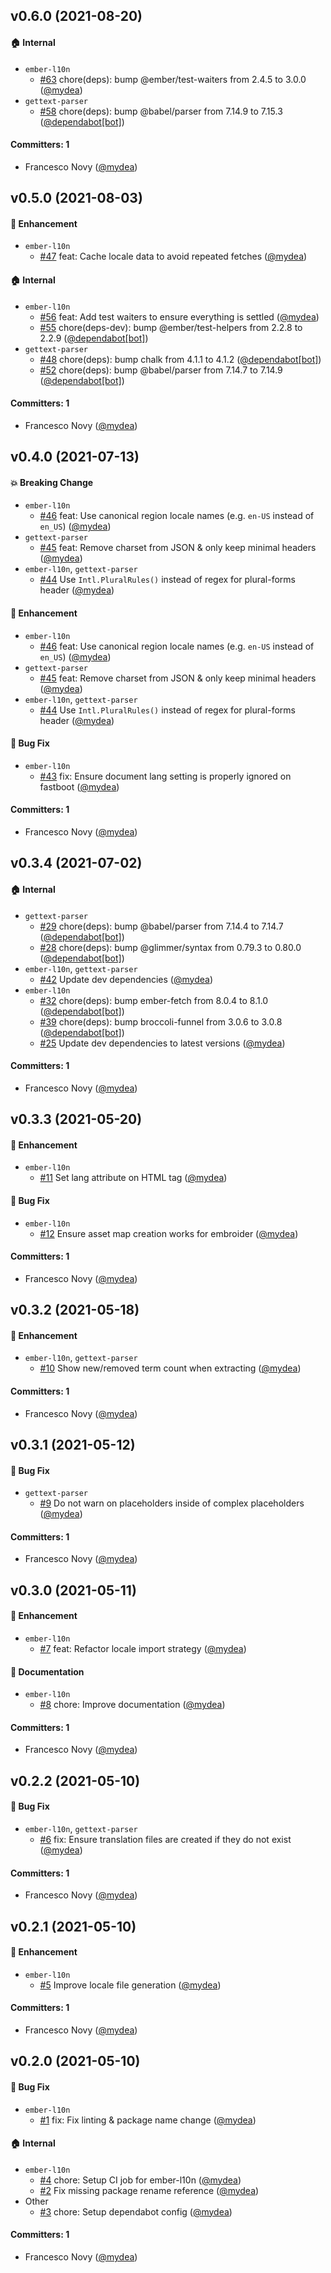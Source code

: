 

## v0.6.0 (2021-08-20)

#### :house: Internal
* `ember-l10n`
  * [#63](https://github.com/fabscale/ember-gettext/pull/63) chore(deps): bump @ember/test-waiters from 2.4.5 to 3.0.0 ([@mydea](https://github.com/mydea))
* `gettext-parser`
  * [#58](https://github.com/fabscale/ember-gettext/pull/58) chore(deps): bump @babel/parser from 7.14.9 to 7.15.3 ([@dependabot[bot]](https://github.com/apps/dependabot))

#### Committers: 1
- Francesco Novy ([@mydea](https://github.com/mydea))

## v0.5.0 (2021-08-03)

#### :rocket: Enhancement
* `ember-l10n`
  * [#47](https://github.com/fabscale/ember-gettext/pull/47) feat: Cache locale data to avoid repeated fetches ([@mydea](https://github.com/mydea))

#### :house: Internal
* `ember-l10n`
  * [#56](https://github.com/fabscale/ember-gettext/pull/56) feat: Add test waiters to ensure everything is settled ([@mydea](https://github.com/mydea))
  * [#55](https://github.com/fabscale/ember-gettext/pull/55) chore(deps-dev): bump @ember/test-helpers from 2.2.8 to 2.2.9 ([@dependabot[bot]](https://github.com/apps/dependabot))
* `gettext-parser`
  * [#48](https://github.com/fabscale/ember-gettext/pull/48) chore(deps): bump chalk from 4.1.1 to 4.1.2 ([@dependabot[bot]](https://github.com/apps/dependabot))
  * [#52](https://github.com/fabscale/ember-gettext/pull/52) chore(deps): bump @babel/parser from 7.14.7 to 7.14.9 ([@dependabot[bot]](https://github.com/apps/dependabot))

#### Committers: 1
- Francesco Novy ([@mydea](https://github.com/mydea))

## v0.4.0 (2021-07-13)

#### :boom: Breaking Change
* `ember-l10n`
  * [#46](https://github.com/fabscale/ember-gettext/pull/46) feat: Use canonical region locale names (e.g. `en-US` instead of `en_US`) ([@mydea](https://github.com/mydea))
* `gettext-parser`
  * [#45](https://github.com/fabscale/ember-gettext/pull/45) feat: Remove charset from JSON & only keep minimal headers ([@mydea](https://github.com/mydea))
* `ember-l10n`, `gettext-parser`
  * [#44](https://github.com/fabscale/ember-gettext/pull/44) Use `Intl.PluralRules()` instead of regex for plural-forms header ([@mydea](https://github.com/mydea))

#### :rocket: Enhancement
* `ember-l10n`
  * [#46](https://github.com/fabscale/ember-gettext/pull/46) feat: Use canonical region locale names (e.g. `en-US` instead of `en_US`) ([@mydea](https://github.com/mydea))
* `gettext-parser`
  * [#45](https://github.com/fabscale/ember-gettext/pull/45) feat: Remove charset from JSON & only keep minimal headers ([@mydea](https://github.com/mydea))
* `ember-l10n`, `gettext-parser`
  * [#44](https://github.com/fabscale/ember-gettext/pull/44) Use `Intl.PluralRules()` instead of regex for plural-forms header ([@mydea](https://github.com/mydea))

#### :bug: Bug Fix
* `ember-l10n`
  * [#43](https://github.com/fabscale/ember-gettext/pull/43) fix: Ensure document lang setting is properly ignored on fastboot ([@mydea](https://github.com/mydea))

#### Committers: 1
- Francesco Novy ([@mydea](https://github.com/mydea))

## v0.3.4 (2021-07-02)

#### :house: Internal
* `gettext-parser`
  * [#29](https://github.com/fabscale/ember-gettext/pull/29) chore(deps): bump @babel/parser from 7.14.4 to 7.14.7 ([@dependabot[bot]](https://github.com/apps/dependabot))
  * [#28](https://github.com/fabscale/ember-gettext/pull/28) chore(deps): bump @glimmer/syntax from 0.79.3 to 0.80.0 ([@dependabot[bot]](https://github.com/apps/dependabot))
* `ember-l10n`, `gettext-parser`
  * [#42](https://github.com/fabscale/ember-gettext/pull/42) Update dev dependencies ([@mydea](https://github.com/mydea))
* `ember-l10n`
  * [#32](https://github.com/fabscale/ember-gettext/pull/32) chore(deps): bump ember-fetch from 8.0.4 to 8.1.0 ([@dependabot[bot]](https://github.com/apps/dependabot))
  * [#39](https://github.com/fabscale/ember-gettext/pull/39) chore(deps): bump broccoli-funnel from 3.0.6 to 3.0.8 ([@dependabot[bot]](https://github.com/apps/dependabot))
  * [#25](https://github.com/fabscale/ember-gettext/pull/25) Update dev dependencies to latest versions ([@mydea](https://github.com/mydea))

#### Committers: 1
- Francesco Novy ([@mydea](https://github.com/mydea))

## v0.3.3 (2021-05-20)

#### :rocket: Enhancement
* `ember-l10n`
  * [#11](https://github.com/fabscale/ember-gettext/pull/11) Set lang attribute on HTML tag ([@mydea](https://github.com/mydea))

#### :bug: Bug Fix
* `ember-l10n`
  * [#12](https://github.com/fabscale/ember-gettext/pull/12) Ensure asset map creation works for embroider ([@mydea](https://github.com/mydea))

#### Committers: 1
- Francesco Novy ([@mydea](https://github.com/mydea))

## v0.3.2 (2021-05-18)

#### :rocket: Enhancement
* `ember-l10n`, `gettext-parser`
  * [#10](https://github.com/fabscale/ember-gettext/pull/10) Show new/removed term count when extracting ([@mydea](https://github.com/mydea))

#### Committers: 1
- Francesco Novy ([@mydea](https://github.com/mydea))

## v0.3.1 (2021-05-12)

#### :bug: Bug Fix
* `gettext-parser`
  * [#9](https://github.com/fabscale/ember-gettext/pull/9) Do not warn on placeholders inside of complex placeholders ([@mydea](https://github.com/mydea))

#### Committers: 1
- Francesco Novy ([@mydea](https://github.com/mydea))

## v0.3.0 (2021-05-11)

#### :rocket: Enhancement
* `ember-l10n`
  * [#7](https://github.com/fabscale/ember-gettext/pull/7) feat: Refactor locale import strategy ([@mydea](https://github.com/mydea))

#### :memo: Documentation
* `ember-l10n`
  * [#8](https://github.com/fabscale/ember-gettext/pull/8) chore: Improve documentation ([@mydea](https://github.com/mydea))

#### Committers: 1
- Francesco Novy ([@mydea](https://github.com/mydea))

## v0.2.2 (2021-05-10)

#### :bug: Bug Fix
* `ember-l10n`, `gettext-parser`
  * [#6](https://github.com/fabscale/ember-gettext/pull/6) fix: Ensure translation files are created if they do not exist ([@mydea](https://github.com/mydea))

#### Committers: 1
- Francesco Novy ([@mydea](https://github.com/mydea))

## v0.2.1 (2021-05-10)

#### :rocket: Enhancement
* `ember-l10n`
  * [#5](https://github.com/fabscale/ember-gettext/pull/5) Improve locale file generation ([@mydea](https://github.com/mydea))

#### Committers: 1
- Francesco Novy ([@mydea](https://github.com/mydea))

## v0.2.0 (2021-05-10)

#### :bug: Bug Fix
* `ember-l10n`
  * [#1](https://github.com/fabscale/ember-gettext/pull/1) fix: Fix linting & package name change ([@mydea](https://github.com/mydea))

#### :house: Internal
* `ember-l10n`
  * [#4](https://github.com/fabscale/ember-gettext/pull/4) chore: Setup CI job for ember-l10n ([@mydea](https://github.com/mydea))
  * [#2](https://github.com/fabscale/ember-gettext/pull/2) Fix missing package rename reference ([@mydea](https://github.com/mydea))
* Other
  * [#3](https://github.com/fabscale/ember-gettext/pull/3) chore: Setup dependabot config ([@mydea](https://github.com/mydea))

#### Committers: 1
- Francesco Novy ([@mydea](https://github.com/mydea))

